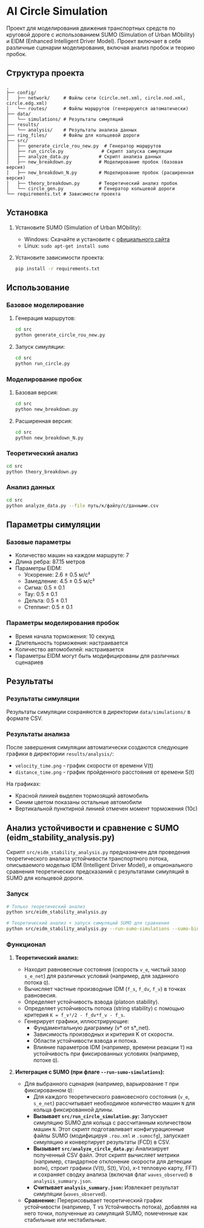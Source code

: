 # AI Circle Simulation

Проект для моделирования движения транспортных средств по круговой дороге с использованием SUMO (Simulation of Urban MObility) и EIDM (Enhanced Intelligent Driver Model). Проект включает в себя различные сценарии моделирования, включая анализ пробок и теорию пробок.

## Структура проекта

```
.
├── config/
│   ├── network/     # Файлы сети (circle.net.xml, circle.nod.xml, circle.edg.xml)
│   └── routes/      # Файлы маршрутов (генерируются автоматически)
├── data/
│   └── simulations/ # Результаты симуляций
├── results/
│   └── analysis/    # Результаты анализа данных
├── ring_files/      # Файлы для кольцевой дороги
├── src/
│   ├── generate_circle_rou_new.py  # Генератор маршрутов
│   ├── run_circle.py              # Скрипт запуска симуляции
│   ├── analyze_data.py           # Скрипт анализа данных
│   ├── new_breakdown.py          # Моделирование пробок (базовая версия)
│   ├── new_breakdown_N.py        # Моделирование пробок (расширенная версия)
│   ├── theory_breakdown.py       # Теоретический анализ пробок
│   └── circle_gen.py             # Генератор кольцевой дороги
└── requirements.txt # Зависимости проекта
```

## Установка

1. Установите SUMO (Simulation of Urban MObility):
   - Windows: Скачайте и установите с [официального сайта](https://sumo.dlr.de/docs/Installing/Windows.html)
   - Linux: `sudo apt-get install sumo`

2. Установите зависимости проекта:
   ```bash
   pip install -r requirements.txt
   ```

## Использование

### Базовое моделирование
1. Генерация маршрутов:
   ```bash
   cd src
   python generate_circle_rou_new.py
   ```

2. Запуск симуляции:
   ```bash
   cd src
   python run_circle.py
   ```

### Моделирование пробок
1. Базовая версия:
   ```bash
   cd src
   python new_breakdown.py
   ```

2. Расширенная версия:
   ```bash
   cd src
   python new_breakdown_N.py
   ```

### Теоретический анализ
```bash
cd src
python theory_breakdown.py
```

### Анализ данных
```bash
cd src
python analyze_data.py --file путь/к/файлу/с/данными.csv
```

## Параметры симуляции

### Базовые параметры
- Количество машин на каждом маршруте: 7
- Длина ребра: 87.15 метров
- Параметры EIDM:
  - Ускорение: 2.6 ± 0.5 м/с²
  - Замедление: 4.5 ± 0.5 м/с²
  - Сигма: 0.5 ± 0.1
  - Тау: 0.5 ± 0.1
  - Дельта: 0.5 ± 0.1
  - Степпинг: 0.5 ± 0.1

### Параметры моделирования пробок
- Время начала торможения: 10 секунд
- Длительность торможения: настраивается
- Количество автомобилей: настраивается
- Параметры EIDM могут быть модифицированы для различных сценариев

## Результаты

### Результаты симуляции
Результаты симуляции сохраняются в директории `data/simulations/` в формате CSV. 

### Результаты анализа
После завершения симуляции автоматически создаются следующие графики в директории `results/analysis/`:
- `velocity_time.png` - график скорости от времени V(t)
- `distance_time.png` - график пройденного расстояния от времени S(t)

На графиках:
- Красной линией выделен тормозящий автомобиль
- Синим цветом показаны остальные автомобили
- Вертикальной пунктирной линией отмечен момент торможения (10с) 

## Анализ устойчивости и сравнение с SUMO (eidm_stability_analysis.py)

Скрипт `src/eidm_stability_analysis.py` предназначен для проведения теоретического анализа устойчивости транспортного потока, описываемого моделью IDM (Intelligent Driver Model), и опционального сравнения теоретических предсказаний с результатами симуляций в SUMO для кольцевой дороги.

### Запуск

```bash
# Только теоретический анализ
python src/eidm_stability_analysis.py

# Теоретический анализ + запуск симуляций SUMO для сравнения
python src/eidm_stability_analysis.py --run-sumo-simulations --sumo-binary /path/to/sumo-gui.exe --sumo-tools-dir /path/to/sumo/tools
```

### Функционал

1.  **Теоретический анализ:**
    *   Находит равновесные состояния (скорость `v_e`, чистый зазор `s_e_net`) для различных условий (например, для заданного потока `Q`).
    *   Вычисляет частные производные IDM (`f_s`, `f_dv`, `f_v`) в точках равновесия.
    *   Определяет устойчивость взвода (platoon stability).
    *   Определяет устойчивость потока (string stability) с помощью критерия `K = f_v²/2 - f_dv*f_v - f_s`.
    *   Генерирует графики, иллюстрирующие:
        *   Фундаментальную диаграмму (v* от s*_net).
        *   Зависимость производных и критерия K от скорости.
        *   Области устойчивости взвода и потока.
        *   Влияние параметров IDM (например, времени реакции `T`) на устойчивость при фиксированных условиях (например, потоке `Q`).

2.  **Интеграция с SUMO (при флаге `--run-sumo-simulations`):**
    *   Для выбранного сценария (например, варьирование `T` при фиксированном `Q`):
        *   Для каждого теоретического равновесного состояния (`v_e`, `s_e_net`) рассчитывает необходимое количество машин `N` для кольца фиксированной длины.
        *   **Вызывает `src/run_circle_simulation.py`:** Запускает симуляцию SUMO для кольца с рассчитанным количеством машин `N`. Этот скрипт подготавливает конфигурационные файлы SUMO (модифицируя `.rou.xml` и `.sumocfg`), запускает симуляцию и конвертирует результаты (FCD) в CSV.
        *   **Вызывает `src/analyze_circle_data.py`:** Анализирует полученный CSV файл. Этот скрипт вычисляет метрики (например, стандартное отклонение скорости для детекции волн), строит графики (V(t), S(t), V(x), x-t тепловую карту, FFT) и сохраняет сводку анализа (включая флаг `waves_observed`) в `analysis_summary.json`.
        *   **Считывает `analysis_summary.json`:** Извлекает результат симуляции (`waves_observed`).
    *   **Сравнение:** Перерисовывает теоретический график устойчивости (например, T vs Устойчивость потока), добавляя на него точки, полученные из симуляций SUMO, помеченные как стабильные или нестабильные. 

